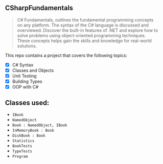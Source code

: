 ## CSharpFundamentals
> C# Fundamentals, outlines the fundamental programming concepts on any platform. The syntax of the C# language is discussed and overviewed. Discover the built-in features of .NET and explore how to solve problems using object-oriented programming techniques. These concepts helps gain the skills and knowledge for real-world solutions.

This repo contains a project that covers the following topics:

*   [x] C# Syntax
*   [x] Classes and Objects
*   [x] Unit Testing
*   [x] Building Types
*   [x] OOP with C#

## Classes used:

* `IBook`
* `NamedObject`
* `Book : NamedObject, IBook`
* `InMemoryBook : Book`
* `DiskBook : Book`
* `Statistics`
* `BookTests`
* `TypeTests`
* `Program`
